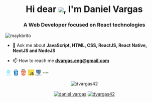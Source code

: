 <h1 align="center">Hi dear <img src="https://raw.githubusercontent.com/kaueMarques/kaueMarques/master/hi.gif" width="30px">, I'm Daniel Vargas</h1>
<h3 align="center">A Web Developer focused on React technologies </h3>
<p align="left"> <img src="https://komarev.com/ghpvc/?username=dvargas42" alt="maykbrito" /> </p>


- 💬 Ask me about **JavaScript, HTML, CSS, ReactJS, React Native, NextJS and NodeJS**

- 📫 How to reach me **dvargas.eng@gmail.com**


<p align="left">
<img src="https://raw.githubusercontent.com/devicons/devicon/master/icons/react/react-original-wordmark.svg" alt="react" width="20" height="20"/>
<img src="https://raw.githubusercontent.com/devicons/devicon/master/icons/css3/css3-plain-wordmark.svg" alt="css3"  width="20" height="20"/>
<img src="https://raw.githubusercontent.com/devicons/devicon/master/icons/html5/html5-original-wordmark.svg" alt="html5"  width="20" height="20"/>
<img src="https://raw.githubusercontent.com/devicons/devicon/master/icons/javascript/javascript-original.svg" alt="javascript" width="20" height="20"/>
<img src="https://raw.githubusercontent.com/devicons/devicon/master/icons/postgresql/postgresql-original-wordmark.svg" alt="postgresql" width="20" height="20"/>
<img src="https://raw.githubusercontent.com/devicons/devicon/master/icons/nodejs/nodejs-original-wordmark.svg" alt="nodejs" width="20" height="20"/></p><p align="center">
<img src="https://github-readme-stats.vercel.app/api?username=dvargas42&show_icons=true" alt="dvargas42"/> 
</p>

<p align="center">
<a href="https://www.linkedin.com/in/daniel-santos-040983ab/" target="blank"><img align="center" src="https://cdn.jsdelivr.net/npm/simple-icons@3.0.1/icons/linkedin.svg" alt="daniel vargas" height="20" width="20" /></a>
<a href="https://instagram.com/dvargas42" target="blank"><img align="center" src="https://cdn.jsdelivr.net/npm/simple-icons@3.0.1/icons/instagram.svg" alt="dvargas42" height="20" width="20" /></a>
</p>
